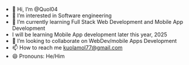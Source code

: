 - 👋 Hi, I’m @Quol04
- 👀 I’m interested in Software engineering
- 🌱 I’m currently learning Full Stack Web Development and Mobile App Development
-   I will be learning Mobile App development later this year, 2025
- 💞️ I’m looking to collaborate on WebDev/mobile Apps Development
- 📫 How to reach me kuolamol77@gmail.com
- 😄 Pronouns: He/Him


<!---
Quol04/Quol04 is a ✨ special ✨ repository because its `README.md` (this file) appears on your GitHub profile.
You can click the Preview link to take a look at your changes.
--->
